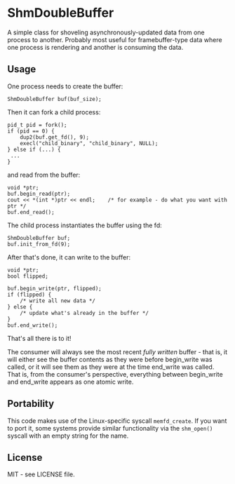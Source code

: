 # ShmDoubleBuffer
A simple class for shoveling asynchronously-updated data from one process
to another. Probably most useful for framebuffer-type data where one process
is rendering and another is consuming the data.

## Usage
One process needs to create the buffer:

```
ShmDoubleBuffer buf(buf_size);
```

Then it can fork a child process:
```
pid_t pid = fork();
if (pid == 0) {
	dup2(buf.get_fd(), 9);
	execl("child_binary", "child_binary", NULL);
} else if (...) { 
 ...
}
```

and read from the buffer:
```
void *ptr;
buf.begin_read(ptr);
cout << *(int *)ptr << endl;	/* for example - do what you want with ptr */
buf.end_read();
```

The child process instantiates the buffer using the fd:
```
ShmDoubleBuffer buf;
buf.init_from_fd(9);
```

After that's done, it can write to the buffer:
```
void *ptr;
bool flipped;

buf.begin_write(ptr, flipped);
if (flipped) {
	/* write all new data */
} else {
	/* update what's already in the buffer */
}
buf.end_write();
```

That's all there is to it!

The consumer will always see the most recent *fully written* buffer - that 
is, it will either see the buffer contents as they were before begin_write
was called, or it will see them as they were at the time end_write was called.
That is, from the consumer's perspective, everything between begin_write and
end_write appears as one atomic write.

## Portability
This code makes use of the Linux-specific syscall `memfd_create`. If you want 
to port it, some systems provide similar functionality via the `shm_open()` 
syscall with an empty string for the name. 

## License
MIT - see LICENSE file.
